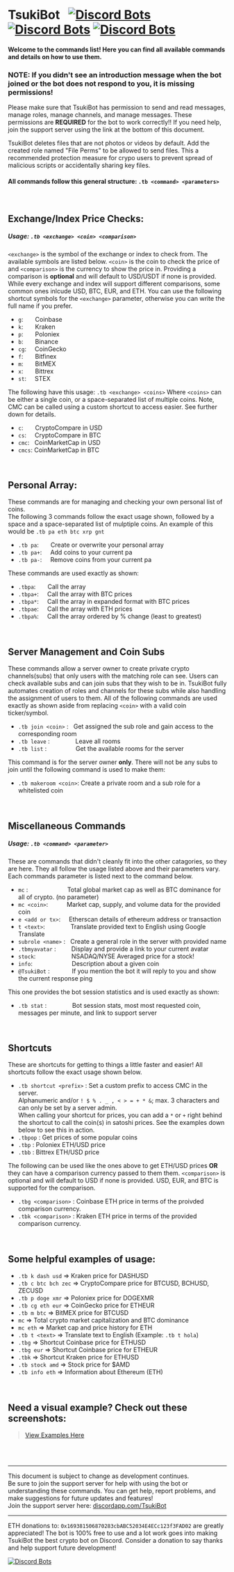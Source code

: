 TsukiBot  &nbsp; [![Discord Bots](https://discordbots.org/api/widget/status/506918730790600704.svg)](https://discordbots.org/bot/506918730790600704) [![Discord Bots](https://discordbots.org/api/widget/servers/506918730790600704.svg)](https://discordbots.org/bot/506918730790600704) [![Discord Bots](https://discordbots.org/api/widget/lib/506918730790600704.svg)](https://discordbots.org/bot/506918730790600704)
========

#### Welcome to the commands list! Here you can find all available commands and details on how to use them. <br>

### NOTE: If you didn't see an introduction message when the bot joined or the bot does not respond to you, it is missing permissions! 

Please make sure that TsukiBot has permission to send and read messages, manage roles, manage channels, and manage messages. These permissions are **REQUIRED** for the bot to work correctly!! If you need help, join the support server using the link at the bottom of this document.

TsukiBot deletes files that are not photos or videos by default. Add the created role named "File Perms" to be allowed to send files. This a recommended protection measure for crypo users to prevent spread of malicious scripts or accidentally sharing key files.

#### All commands follow this general structure: `.tb <command> <parameters>`

<br>


## Exchange/Index Price Checks:
##### Usage: `.tb <exchange> <coin> <comparison>` 
`<exchange>` is the symbol of the exchange or index to check from. The available symbols are listed below. `<coin>` is the coin to check the price of and `<comparison>` is the currency to show the price in. Providing a comparison is **optional** and will default to USD/USDT if none is provided. While every exchange and index will support different comparisons, some common ones inlcude USD, BTC, EUR, and ETH. You can use the following shortcut symbols for the `<exchange>` parameter, otherwise you can write the full name if you prefer.

+ `g`:   &nbsp; &nbsp; &nbsp; Coinbase
+ `k`:   &nbsp; &nbsp; &nbsp; Kraken
+ `p`:   &nbsp; &nbsp; &nbsp; Poloniex
+ `b`:   &nbsp; &nbsp; &nbsp;  Binance
+ `cg`:  &nbsp; &nbsp;  CoinGecko
+ `f`:   &nbsp; &nbsp; &nbsp;  Bitfinex
+ `m`:   &nbsp; &nbsp; &nbsp;  BitMEX
+ `x`:   &nbsp; &nbsp; &nbsp; Bittrex
+ `st`:  &nbsp; &nbsp; STEX

The following have this usage: `.tb <exchange> <coins>` Where `<coins>` can be either a single coin, or a space-separated list of multiple coins. Note, CMC can be called using a custom shortcut to access easier. See further down for details.
+ `c`:  &nbsp; &nbsp; &nbsp; CryptoCompare in USD
+ `cs`:  &nbsp; &nbsp; CryptoCompare in BTC
+ `cmc`:  &nbsp; CoinMarketCap in USD
+ `cmcs`:  CoinMarketCap in BTC

<br>

## Personal Array:
These commands are for managing and checking your own personal list of coins. <br>
The following 3 commands follow the exact usage shown, followed by a space and a space-separated list of mulptiple coins. An example of this would be `.tb pa eth btc xrp gnt`

+ `.tb pa`: &nbsp; &nbsp; &nbsp; Create or overwrite your personal array
+ `.tb pa+`: &nbsp; &nbsp; Add coins to your current pa
+ `.tb pa-`: &nbsp; &nbsp; Remove coins from your current pa

These commands are used exactly as shown:
+ `.tbpa`: &nbsp; &nbsp; &nbsp; Call the array
+ `.tbpa+`: &nbsp; &nbsp; Call the array with BTC prices
+ `.tbpa*`: &nbsp; &nbsp; Call the array in expanded format with BTC prices
+ `.tbpae`: &nbsp; &nbsp; Call the array with ETH prices
+ `.tbpa%`: &nbsp; &nbsp; Call the array ordered by % change (least to greatest)

<br>

## Server Management and Coin Subs
These commands allow a server owner to create private crypto channels(subs) that only users with the matching role can see. Users can check available subs and can join subs that they wish to be in. TsukiBot fully automates creation of roles and channels for these subs while also handling the assignment of users to them.
All of the following commands are used exactly as shown aside from replacing `<coin>` with a valid coin ticker/symbol.

+ `.tb join <coin>` : &nbsp; Get assigned the sub role and gain access to the corresponding room
+ `.tb leave` : &nbsp; &nbsp; &nbsp; &nbsp; &nbsp; &nbsp; &nbsp; Leave all rooms
+ `.tb list` : &nbsp; &nbsp; &nbsp; &nbsp; &nbsp; &nbsp; &nbsp; &nbsp; Get the available rooms for the server

This command is for the server owner **only**. There will not be any subs to join until the following command is used to make them:
+ `.tb makeroom <coin>`: Create a private room and a sub role for a whitelisted coin

<br>

## Miscellaneous Commands
##### Usage: `.tb <command> <parameter>` 
These are commands that didn't cleanly fit into the other catagories, so they are here. They all follow the usage listed above and their parameters vary. Each commands parameter is listed next to the command below.

+ `mc` : &nbsp; &nbsp; &nbsp; &nbsp; &nbsp; &nbsp; &nbsp; &nbsp; &nbsp; &nbsp; &nbsp; Total global market cap as well as BTC dominance for all of crypto. (no parameter)
+ `mc <coin>`:  &nbsp; &nbsp; &nbsp; &nbsp; &nbsp; Market cap, supply, and volume data for the provided coin
+ `e <add or tx>`:  &nbsp; &nbsp;  Etherscan details of ethereum address or transaction
+ `t <text>`:   &nbsp; &nbsp; &nbsp; &nbsp; &nbsp; &nbsp; &nbsp; Translate provided text to English using Google Translate
+ `subrole <name>` : &nbsp; Create a general role in the server with provided name
+ `.tbmyavatar` : &nbsp; &nbsp; &nbsp; &nbsp; Display and provide a link to your current avatar
+ `stock`:  &nbsp; &nbsp; &nbsp; &nbsp; &nbsp; &nbsp; &nbsp; &nbsp; &nbsp; &nbsp; NSADAQ/NYSE Averaged price for a stock!
+ `info`:  &nbsp; &nbsp; &nbsp; &nbsp; &nbsp; &nbsp; &nbsp; &nbsp; &nbsp; &nbsp; &nbsp; Description about a given coin
+ `@TsukiBot` : &nbsp; &nbsp; &nbsp; &nbsp; &nbsp; &nbsp; If you mention the bot it will reply to you and show the current response ping

This one provides the bot session statistics and is used exactly as shown:
+ `.tb stat` : &nbsp; &nbsp; &nbsp; &nbsp; &nbsp; &nbsp; &nbsp; Bot session stats, most most requested coin, messages per minute, and link to support server

<br>

## Shortcuts
These are shortcuts for getting to things a little faster and easier! All shortcuts follow the exact usage shown below.

+ `.tb shortcut <prefix>` : Set a custom prefix to access CMC in the server. <br>
Alphanumeric and/or `! $ % . _ , < > = + * &`; max. 3 characters and can only be set by a server admin.<br>
When calling your shortcut for prices, you can add a `*` or `+` right behind the shortcut to call the coin(s) in satoshi prices. See the examples down below to see this in action.
+ `.tbpop` : Get prices of some popular coins
+ `.tbp` : Poloniex ETH/USD price
+ `.tbb` : Bittrex ETH/USD price

The following can be used like the ones above to get ETH/USD prices **OR** they can have a comparison currency passed to them them. `<comparison>` is optional and will default to USD if none is provided. USD, EUR, and BTC is supported for the comparison.
+ `.tbg <comparison>` : Coinbase ETH price in terms of the proivded comparison currency. 
+ `.tbk <comparison>` : Kraken ETH price in terms of the provided comparison currency.

<br>

## Some helpful examples of usage:
+ `.tb k dash usd`    ⇒ Kraken price for DASHUSD
+ `.tb c btc bch zec` ⇒ CryptoCompare price for BTCUSD, BCHUSD, ZECUSD
+ `.tb p doge xmr`    ⇒ Poloniex price for DOGEXMR
+ `.tb cg eth eur`    ⇒ CoinGecko price for ETHEUR
+ `.tb m btc`         ⇒ BitMEX price for BTCUSD
+ `mc`                ⇒ Total crypto market capitalization and BTC dominance
+ `mc eth`            ⇒ Market cap and price history for ETH
+ `.tb t <text>`      ⇒ Translate text to English (Example: `.tb t hola`)
+ `.tbg`              ⇒ Shortcut Coinbase price for ETHUSD
+ `.tbg eur`          ⇒ Shortcut Coinbase price for ETHEUR
+ `.tbk`              ⇒ Shortcut Kraken price for ETHUSD
+ `.tb stock amd`     ⇒ Stock price for $AMD
+ `.tb info eth`      ⇒ Information about Ethereum (ETH)

<br>

## Need a visual example? Check out these screenshots:
<blockquote class="imgur-embed-pub" lang="en" data-id="a/sQaEkah"><a href="//imgur.com/a/sQaEkah">View Examples Here</a></blockquote>

<br><br>

---

This document is subject to change as development continues. <br>
Be sure to join the support server for help with using the bot or understanding these commands. You can get help, report problems, and make suggestions for future updates and features!<br>
Join the support server here: [discordapp.com/TsukiBot](https://discord.gg/VWNUbR5)

---

ETH donations to: `0x169381506870283cbABC52034E4ECc123f3FAD02` are greatly appreciated! The bot is 100% free to use and a lot work goes into making TsukiBot the best crypto bot on Discord. Consider a donation to say thanks and help support future development!

[![Discord Bots](https://discordbots.org/api/widget/506918730790600704.svg)](https://discordbots.org/bot/506918730790600704)
